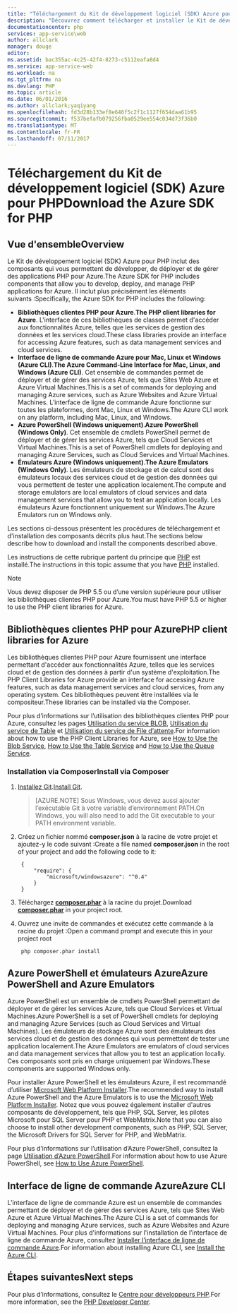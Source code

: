 ```yaml
---
title: "Téléchargement du Kit de développement logiciel (SDK) Azure pour PHP"
description: "Découvrez comment télécharger et installer le Kit de développement logiciel (SDK) Azure pour PHP."
documentationcenter: php
services: app-service\web
author: allclark
manager: douge
editor: 
ms.assetid: bac355ac-4c25-42f4-8273-c5112eafa8d4
ms.service: app-service-web
ms.workload: na
ms.tgt_pltfrm: na
ms.devlang: PHP
ms.topic: article
ms.date: 06/01/2016
ms.author: allclark;yaqiyang
ms.openlocfilehash: fd3d28b133ef8e646f5c2f1c1127f654daa61b95
ms.sourcegitcommit: f537befafb079256fba0529ee554c034d73f36b0
ms.translationtype: MT
ms.contentlocale: fr-FR
ms.lasthandoff: 07/11/2017
---
```

# <a name="download-the-azure-sdk-for-php"></a><span data-ttu-id="484de-103">Téléchargement du Kit de développement logiciel (SDK) Azure pour PHP</span><span class="sxs-lookup"><span data-stu-id="484de-103">Download the Azure SDK for PHP</span></span>
## <a name="overview"></a><span data-ttu-id="484de-104">Vue d'ensemble</span><span class="sxs-lookup"><span data-stu-id="484de-104">Overview</span></span>
<span data-ttu-id="484de-105">Le Kit de développement logiciel (SDK) Azure pour PHP inclut des composants qui vous permettent de développer, de déployer et de gérer des applications PHP pour Azure.</span><span class="sxs-lookup"><span data-stu-id="484de-105">The Azure SDK for PHP includes components that allow you to develop, deploy, and manage PHP applications for Azure.</span></span> <span data-ttu-id="484de-106">Il inclut plus précisément les éléments suivants :</span><span class="sxs-lookup"><span data-stu-id="484de-106">Specifically, the Azure SDK for PHP includes the following:</span></span>

* <span data-ttu-id="484de-107">**Bibliothèques clientes PHP pour Azure**.</span><span class="sxs-lookup"><span data-stu-id="484de-107">**The PHP client libraries for Azure**.</span></span> <span data-ttu-id="484de-108">L'interface de ces bibliothèques de classes permet d'accéder aux fonctionnalités Azure, telles que les services de gestion des données et les services cloud.</span><span class="sxs-lookup"><span data-stu-id="484de-108">These class libraries provide an interface for accessing Azure features, such as data management services and cloud services.</span></span>  
* <span data-ttu-id="484de-109">**Interface de ligne de commande Azure pour Mac, Linux et Windows (Azure CLI)**.</span><span class="sxs-lookup"><span data-stu-id="484de-109">**The Azure Command-Line Interface for Mac, Linux, and Windows (Azure CLI)**.</span></span> <span data-ttu-id="484de-110">Cet ensemble de commandes permet de déployer et de gérer des services Azure, tels que Sites Web Azure et Azure Virtual Machines.</span><span class="sxs-lookup"><span data-stu-id="484de-110">This is a set of commands for deploying and managing Azure services, such as Azure Websites and Azure Virtual Machines.</span></span> <span data-ttu-id="484de-111">L’interface de ligne de commande Azure fonctionne sur toutes les plateformes, dont Mac, Linux et Windows.</span><span class="sxs-lookup"><span data-stu-id="484de-111">The Azure CLI work on any platform, including Mac, Linux, and Windows.</span></span>
* <span data-ttu-id="484de-112">**Azure PowerShell (Windows uniquement)**.</span><span class="sxs-lookup"><span data-stu-id="484de-112">**Azure PowerShell (Windows Only)**.</span></span> <span data-ttu-id="484de-113">Cet ensemble de cmdlets PowerShell permet de déployer et de gérer les services Azure, tels que Cloud Services et Virtual Machines.</span><span class="sxs-lookup"><span data-stu-id="484de-113">This is a set of PowerShell cmdlets for deploying and managing Azure Services, such as Cloud Services and Virtual Machines.</span></span>
* <span data-ttu-id="484de-114">**Émulateurs Azure (Windows uniquement)**.</span><span class="sxs-lookup"><span data-stu-id="484de-114">**The Azure Emulators (Windows Only)**.</span></span> <span data-ttu-id="484de-115">Les émulateurs de stockage et de calcul sont des émulateurs locaux des services cloud et de gestion des données qui vous permettent de tester une application localement.</span><span class="sxs-lookup"><span data-stu-id="484de-115">The compute and storage emulators are local emulators of cloud services and data management services that allow you to test an application locally.</span></span> <span data-ttu-id="484de-116">Les émulateurs Azure fonctionnent uniquement sur Windows.</span><span class="sxs-lookup"><span data-stu-id="484de-116">The Azure Emulators run on Windows only.</span></span>

<span data-ttu-id="484de-117">Les sections ci-dessous présentent les procédures de téléchargement et d'installation des composants décrits plus haut.</span><span class="sxs-lookup"><span data-stu-id="484de-117">The sections below describe how to download and install the components described above.</span></span>

<span data-ttu-id="484de-118">Les instructions de cette rubrique partent du principe que [PHP][install-php] est installé.</span><span class="sxs-lookup"><span data-stu-id="484de-118">The instructions in this topic assume that you have [PHP][install-php] installed.</span></span>

> [!NOTE]
> <span data-ttu-id="484de-119">Vous devez disposer de PHP 5.5 ou d’une version supérieure pour utiliser les bibliothèques clientes PHP pour Azure.</span><span class="sxs-lookup"><span data-stu-id="484de-119">You must have PHP 5.5 or higher to use the PHP client libraries for Azure.</span></span>
> 
> 

## <a name="php-client-libraries-for-azure"></a><span data-ttu-id="484de-120">Bibliothèques clientes PHP pour Azure</span><span class="sxs-lookup"><span data-stu-id="484de-120">PHP client libraries for Azure</span></span>
<span data-ttu-id="484de-121">Les bibliothèques clientes PHP pour Azure fournissent une interface permettant d'accéder aux fonctionnalités Azure, telles que les services cloud et de gestion des données à partir d'un système d'exploitation.</span><span class="sxs-lookup"><span data-stu-id="484de-121">The PHP Client Libraries for Azure provide an interface for accessing Azure features, such as data management services and cloud services, from any operating system.</span></span> <span data-ttu-id="484de-122">Ces bibliothèques peuvent être installées via le compositeur.</span><span class="sxs-lookup"><span data-stu-id="484de-122">These libraries can be installed via the Composer.</span></span>

<span data-ttu-id="484de-123">Pour plus d’informations sur l’utilisation des bibliothèques clientes PHP pour Azure, consultez les pages [Utilisation du service BLOB][blob-service], [Utilisation du service de Table][table-service] et [Utilisation du service de File d’attente][queue-service].</span><span class="sxs-lookup"><span data-stu-id="484de-123">For information about how to use the PHP Client Libraries for Azure, see [How to Use the Blob Service][blob-service], [How to Use the Table Service][table-service] and [How to Use the Queue Service][queue-service].</span></span>

### <a name="install-via-composer"></a><span data-ttu-id="484de-124">Installation via Composer</span><span class="sxs-lookup"><span data-stu-id="484de-124">Install via Composer</span></span>
1. <span data-ttu-id="484de-125">[Installez Git][install-git].</span><span class="sxs-lookup"><span data-stu-id="484de-125">[Install Git][install-git].</span></span>

    > [AZURE.NOTE] <span data-ttu-id="484de-126">Sous Windows, vous devez aussi ajouter l’exécutable Git à votre variable d’environnement PATH.</span><span class="sxs-lookup"><span data-stu-id="484de-126">On Windows, you will also need to add the Git executable to your PATH environment variable.</span></span>

1. <span data-ttu-id="484de-127">Créez un fichier nommé **composer.json** à la racine de votre projet et ajoutez-y le code suivant :</span><span class="sxs-lookup"><span data-stu-id="484de-127">Create a file named **composer.json** in the root of your project and add the following code to it:</span></span>
   
        {
            "require": {
                "microsoft/windowsazure": "^0.4"
            }
        }
2. <span data-ttu-id="484de-128">Téléchargez **[composer.phar][composer-phar]** à la racine du projet.</span><span class="sxs-lookup"><span data-stu-id="484de-128">Download **[composer.phar][composer-phar]** in your project root.</span></span>
3. <span data-ttu-id="484de-129">Ouvrez une invite de commandes et exécutez cette commande à la racine du projet :</span><span class="sxs-lookup"><span data-stu-id="484de-129">Open a command prompt and execute this in your project root</span></span>
   
        php composer.phar install

## <a name="azure-powershell-and-azure-emulators"></a><span data-ttu-id="484de-130">Azure PowerShell et émulateurs Azure</span><span class="sxs-lookup"><span data-stu-id="484de-130">Azure PowerShell and Azure Emulators</span></span>
<span data-ttu-id="484de-131">Azure PowerShell est un ensemble de cmdlets PowerShell permettant de déployer et de gérer les services Azure, tels que Cloud Services et Virtual Machines.</span><span class="sxs-lookup"><span data-stu-id="484de-131">Azure PowerShell is a set of PowerShell cmdlets for deploying and managing Azure Services (such as Cloud Services and Virtual Machines).</span></span> <span data-ttu-id="484de-132">Les émulateurs de stockage Azure sont des émulateurs des services cloud et de gestion des données qui vous permettent de tester une application localement.</span><span class="sxs-lookup"><span data-stu-id="484de-132">The Azure Emulators are emulators of cloud services and data management services that allow you to test an application locally.</span></span> <span data-ttu-id="484de-133">Ces composants sont pris en charge uniquement par Windows.</span><span class="sxs-lookup"><span data-stu-id="484de-133">These components are supported Windows only.</span></span>

<span data-ttu-id="484de-134">Pour installer Azure PowerShell et les émulateurs Azure, il est recommandé d’utiliser [Microsoft Web Platform Installer][download-wpi].</span><span class="sxs-lookup"><span data-stu-id="484de-134">The recommended way to install Azure PowerShell and the Azure Emulators is to use the [Microsoft Web Platform Installer][download-wpi].</span></span> <span data-ttu-id="484de-135">Notez que vous pouvez également installer d'autres composants de développement, tels que PHP, SQL Server, les pilotes Microsoft pour SQL Server pour PHP et WebMatrix.</span><span class="sxs-lookup"><span data-stu-id="484de-135">Note that you can also choose to install other development components, such as PHP, SQL Server, the Microsoft Drivers for SQL Server for PHP, and WebMatrix.</span></span>

<span data-ttu-id="484de-136">Pour plus d’informations sur l’utilisation d’Azure PowerShell, consultez la page [Utilisation d’Azure PowerShell][powershell-tools].</span><span class="sxs-lookup"><span data-stu-id="484de-136">For information about how to use Azure PowerShell, see [How to Use Azure PowerShell][powershell-tools].</span></span>

## <a name="azure-cli"></a><span data-ttu-id="484de-137">Interface de ligne de commande Azure</span><span class="sxs-lookup"><span data-stu-id="484de-137">Azure CLI</span></span>
<span data-ttu-id="484de-138">L’interface de ligne de commande Azure est un ensemble de commandes permettant de déployer et de gérer des services Azure, tels que Sites Web Azure et Azure Virtual Machines.</span><span class="sxs-lookup"><span data-stu-id="484de-138">The Azure CLI is a set of commands for deploying and managing Azure services, such as Azure Websites and Azure Virtual Machines.</span></span> <span data-ttu-id="484de-139">Pour plus d'informations sur l'installation de l’interface de ligne de commande Azure, consultez [Installer l’interface de ligne de commande Azure](cli-install-nodejs.md).</span><span class="sxs-lookup"><span data-stu-id="484de-139">For information about installing Azure CLI, see [Install the Azure CLI](cli-install-nodejs.md).</span></span>

## <a name="next-steps"></a><span data-ttu-id="484de-140">Étapes suivantes</span><span class="sxs-lookup"><span data-stu-id="484de-140">Next steps</span></span>
<span data-ttu-id="484de-141">Pour plus d’informations, consultez le [Centre pour développeurs PHP](/develop/php/).</span><span class="sxs-lookup"><span data-stu-id="484de-141">For more information, see the [PHP Developer Center](/develop/php/).</span></span>

[install-php]: http://www.php.net/manual/en/install.php
[composer-github]: https://github.com/composer/composer
[composer-phar]: http://getcomposer.org/composer.phar
[nodejs-org]: http://nodejs.org/
[install-node-linux]: https://github.com/joyent/node/wiki/Installing-Node.js-via-package-manager
[download-wpi]: http://go.microsoft.com/fwlink/?LinkId=253447
[mac-installer]: http://go.microsoft.com/fwlink/?LinkId=252249
[blob-service]: http://go.microsoft.com/fwlink/?LinkId=252714
[table-service]: http://go.microsoft.com/fwlink/?LinkId=252715
[queue-service]: http://go.microsoft.com/fwlink/?LinkId=252716
[azure cli]: http://go.microsoft.com/fwlink/?LinkId=252717
[powershell-tools]: http://go.microsoft.com/fwlink/?LinkId=252718
[php-sdk-github]: http://go.microsoft.com/fwlink/?LinkId=252719
[install-git]: http://git-scm.com/book/en/Getting-Started-Installing-Git

